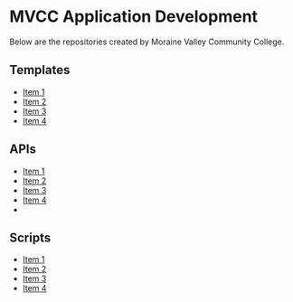# MVCC Application Development

Below are the repositories created by Moraine Valley Community College.

## Templates

* [Item 1]()
* [Item 2]()
* [Item 3]()
* [Item 4]()

## APIs

* [Item 1]()
* [Item 2]()
* [Item 3]()
* [Item 4]()
* 
## Scripts

* [Item 1]()
* [Item 2]()
* [Item 3]()
* [Item 4]()
